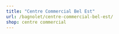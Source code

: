 ```yaml
---
title: "Centre Commercial Bel Est"
url: /bagnolet/centre-commercial-bel-est/
shop: centre commercial
---
```

